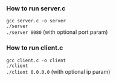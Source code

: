 ### How to run server.c

`gcc server.c -o server`  
`./server`  
`./server 8080` (with optional port param)  

### How to run client.c

`gcc client.c -o client`  
`./client`   
`./client 0.0.0.0` (with optional ip param)  